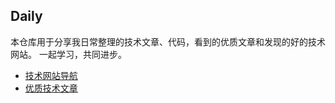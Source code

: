 ## Daily

本仓库用于分享我日常整理的技术文章、代码，看到的优质文章和发现的好的技术网站。
一起学习，共同进步。

+ [技术网站导航](/docs/Websites.md)
+ [优质技术文章](/docs/README.md)
